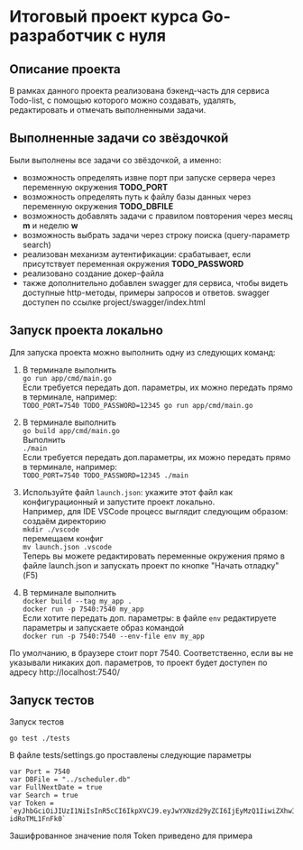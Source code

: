 # Итоговый проект курса Go-разработчик с нуля

## Описание проекта
В рамках данного проекта реализована бэкенд-часть для сервиса Todo-list, с помощью которого можно создавать, удалять, редактировать и отмечать выполненными задачи.

## Выполненные задачи со звёздочкой
Были выполнены все задачи со звёздочкой, а именно:
* возможность определять извне порт при запуске сервера через переменную окружения **TODO_PORT**
* возможность определять путь к файлу базы данных через переменную окружения **TODO_DBFILE**
* возможность добавлять задачи с правилом повторения через месяц **m** и неделю **w**
* возможность выбрать задачи через строку поиска (query-параметр search)
* реализован механизм аутентификации: срабатывает, если присутствует переменная окружения **TODO_PASSWORD**
* реализовано создание докер-файла
* также дополнительно добавлен swagger для сервиса, чтобы видеть доступные http-методы, примеры запросов и ответов. swagger доступен по ссылке project/swagger/index.html

## Запуск проекта локально
Для запуска проекта можно выполнить одну из следующих команд:
1. В терминале выполнить <br> `go run app/cmd/main.go`<br> Если требуется передать доп. параметры, их можно передать прямо в терминале, например: <br> `TODO_PORT=7540 TODO_PASSWORD=12345 go run app/cmd/main.go`

2. В терминале выполнить<br> `go build app/cmd/main.go`<br> Выполнить<br> `./main`<br>
Если требуется передать доп.параметры, их можно передать прямо в терминале, например:<br>
`TODO_PORT=7540 TODO_PASSWORD=12345 ./main`

3. Используйте файл `launch.json`: укажите этот файл как конфигурационный и запустите проект локально.<br> Например, для IDE VSCode процесс выглядит следующим образом:<br>
создаём директорию <br>`mkdir ./vscode`<br>
перемещаем конфиг<br>`mv launch.json .vscode`<br>
Теперь вы можете редактировать переменные окружения прямо в файле launch.json и запускать проект по кнопке "Начать отладку" (F5)
4. В терминале выполнить <br>
`docker build --tag my_app .`<br>
`docker run -p 7540:7540 my_app`<br>
Если хотите передать доп. параметры: в файле `env` редактируете параметры и запускаете образ командой<br> `docker run -p 7540:7540 --env-file env my_app`

По умолчанию, в браузере стоит порт 7540. Соответственно, если вы не указывали никаких доп. параметров, то проект будет доступен по адресу http://localhost:7540/


## Запуск тестов
Запуск тестов
```
go test ./tests
```

В файле tests/settings.go проставлены следующие параметры

```
var Port = 7540
var DBFile = "../scheduler.db"
var FullNextDate = true
var Search = true
var Token = `eyJhbGciOiJIUzI1NiIsInR5cCI6IkpXVCJ9.eyJwYXNzd29yZCI6IjEyMzQ1IiwiZXhwIjoxNzI0NzAwMTYxfQ.OCxeL39Yn0DVfU1ZeINjHQ07H5W0s-idRoTML1FnFk0`
```
Зашифрованное значение поля Token приведено для примера 
<br>
